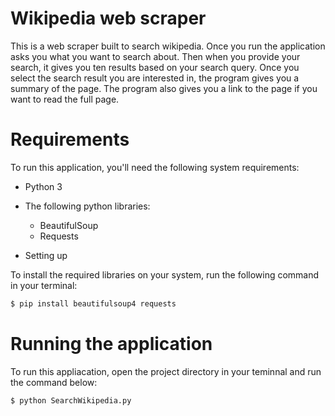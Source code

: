 <!--
OUTLINE
* Introduction
* Requirements
* Setting up
* Running the application
-->
# Wikipedia web scraper

This is a web scraper built to search wikipedia. Once you run the application asks you what you want to search about. Then when you provide your search, it gives you ten results based on your search query. Once you select the search result you are interested in, the program gives you a summary of the page. The program also gives you a link to the page if you want to read the full page.

# Requirements

To run this application, you'll need the following system requirements:
* Python 3
* The following python libraries:
    * BeautifulSoup
    * Requests

* Setting up

To install the required libraries on your system, run the following command in your terminal:
```bash
$ pip install beautifulsoup4 requests
```

# Running the application

To run this appliacation, open the project directory in your teminnal and run the command below:
```bash
$ python SearchWikipedia.py
```
